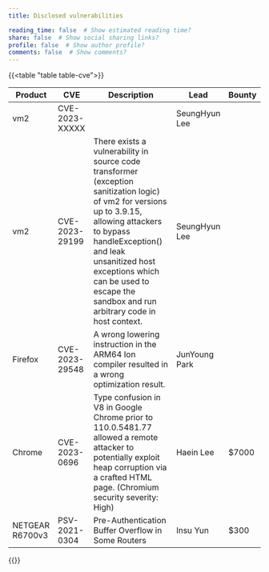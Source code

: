 ```yaml
---
title: Disclosed vulnerabilities

reading_time: false  # Show estimated reading time?
share: false  # Show social sharing links?
profile: false  # Show author profile?
comments: false  # Show comments?
---
```


{{<table "table table-cve">}}	

|Product     |CVE            | Description          | Lead  | Bounty |
|------------|---------------|----------------------|-------|--------|
|vm2         |CVE-2023-XXXXX | |SeungHyun Lee||
|vm2         |CVE-2023-29199 | There exists a vulnerability in source code transformer (exception sanitization logic) of vm2 for versions up to 3.9.15, allowing attackers to bypass handleException() and leak unsanitized host exceptions which can be used to escape the sandbox and run arbitrary code in host context.|SeungHyun Lee||
|Firefox|CVE-2023-29548|A wrong lowering instruction in the ARM64 Ion compiler resulted in a wrong optimization result.|JunYoung Park|
|Chrome|CVE-2023-0696  | Type confusion in V8 in Google Chrome prior to 110.0.5481.77 allowed a remote attacker to potentially exploit heap corruption via a crafted HTML page. (Chromium security severity: High)|Haein Lee|$7000|
|NETGEAR R6700v3|PSV-2021-0304|Pre-Authentication Buffer Overflow in Some Routers|Insu Yun|$300|
{{</table>}}	

